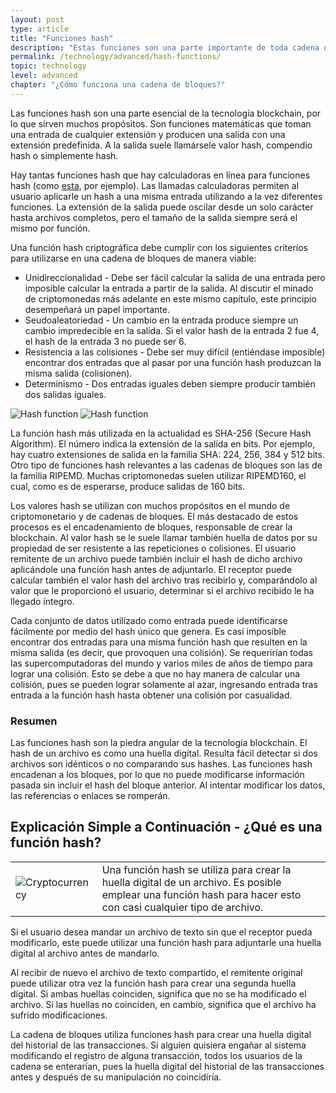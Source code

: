 ```yaml
---
layout: post
type: article
title: "Funciones hash"
description: "Estas funciones son una parte importante de toda cadena de bloques, pues su función es verificar la integridad de los datos que contiene."
permalink: /technology/advanced/hash-functions/
topic: technology
level: advanced
chapter: "¿Cómo funciona una cadena de bloques?"
---
```


Las funciones hash son una parte esencial de la tecnología blockchain, por lo que sirven muchos propósitos. Son funciones matemáticas que toman una entrada de cualquier extensión y producen una salida con una extensión predefinida. A la salida suele llamársele valor hash, compendio hash o simplemente hash.

Hay tantas funciones hash que hay calculadoras en línea para funciones hash (como [esta](https://www.fileformat.info/tool/hash.htm), por ejemplo). Las llamadas calculadoras permiten al usuario aplicarle un hash a una misma entrada utilizando a la vez diferentes funciones. La extensión de la salida puede oscilar desde un solo carácter hasta archivos completos, pero el tamaño de la salida siempre será el mismo por función.

Una función hash criptográfica debe cumplir con los siguientes criterios para utilizarse en una cadena de bloques de manera viable:

- Unidireccionalidad - Debe ser fácil calcular la salida de una entrada pero imposible calcular la entrada a partir de la salida. Al discutir el minado de criptomonedas más adelante en este mismo capítulo, este principio desempeñará un papel importante.
- Seudoaleatoriedad - Un cambio en la entrada produce siempre un cambio impredecible en la salida. Si el valor hash de la entrada 2 fue 4, el hash de la entrada 3 no puede ser 6.
- Resistencia a las colisiones - Debe ser muy difícil (entiéndase imposible) encontrar dos entradas que al pasar por una función hash produzcan la misma salida (colisionen).
- Determinismo - Dos entradas iguales deben siempre producir también dos salidas iguales.

![Hash function](/assets/post_files/technology/advanced/2.2-hash-functions/ES_hash_function_D.jpg)
![Hash function](/assets/post_files/technology/advanced/2.2-hash-functions/ES_hash_function_M.jpg)

La función hash más utilizada en la actualidad es SHA-256 (Secure Hash Algorithm). El número indica la extensión de la salida en bits. Por ejemplo, hay cuatro extensiones de salida en la familia SHA: 224, 256, 384 y 512 bits. Otro tipo de funciones hash relevantes a las cadenas de bloques son las de la familia RIPEMD. Muchas criptomonedas suelen utilizar RIPEMD160, el cual, como es de esperarse, produce salidas de 160 bits.

Los valores hash se utilizan con muchos propósitos en el mundo de criptomonetario y de cadenas de bloques. El más destacado de estos procesos es el encadenamiento de bloques, responsable de crear la blockchain. Al valor hash se le suele llamar también huella de datos por su propiedad de ser resistente a las repeticiones o colisiones. El usuario remitente de un archivo puede también incluir el hash de dicho archivo aplicándole una función hash antes de adjuntarlo. El receptor puede calcular también el valor hash del archivo tras recibirlo y, comparándolo al valor que le proporcionó el usuario, determinar si el archivo recibido le ha llegado íntegro.

Cada conjunto de datos utilizado como entrada puede identificarse fácilmente por medio del hash único que genera. Es casi imposible encontrar dos entradas para una misma función hash que resulten en la misma salida (es decir, que provoquen una colisión). Se requerirían todas las supercomputadoras del mundo y varios miles de años de tiempo para lograr una colisión. Esto se debe a que no hay manera de calcular una colisión, pues se pueden lograr solamente al azar, ingresando entrada tras entrada a la función hash hasta obtener una colisión por casualidad.

### Resumen

Las funciones hash son la piedra angular de la tecnología blockchain. El hash de un archivo es como una huella digital. Resulta fácil detectar si dos archivos son idénticos o no comparando sus hashes. Las funciones hash encadenan a los bloques, por lo que no puede modificarse información pasada sin incluir el hash del bloque anterior. Al intentar modificar los datos, las referencias o enlaces se romperán.

## Explicación Simple a Continuación - ¿Qué es una función hash?

<table class="table lead">
    <tr>
        <td class="icon"><img src="/assets/post_files/eli5/what-is-a-hash-function/Hash.jpg" alt="Cryptocurrency"></td>
        <td>
            Una función hash se utiliza para crear la huella digital de un archivo. Es posible emplear una función hash para hacer esto con casi cualquier tipo de archivo.
        </td>
    </tr>
</table>

Si el usuario desea mandar un archivo de texto sin que el receptor pueda modificarlo, este puede utilizar una función hash para adjuntarle una huella digital al archivo antes de mandarlo.

Al recibir de nuevo el archivo de texto compartido, el remitente original puede utilizar otra vez la función hash para crear una segunda huella digital. Si ambas huellas coinciden, significa que no se ha modificado el archivo. Si las huellas no coinciden, en cambio, significa que el archivo ha sufrido modificaciones.

La cadena de bloques utiliza funciones hash para crear una huella digital del historial de las transacciones. Si alguien quisiera engañar al sistema modificando el registro de alguna transacción, todos los usuarios de la cadena se enterarían, pues la huella digital del historial de las transacciones antes y después de su manipulación no coincidiría.
